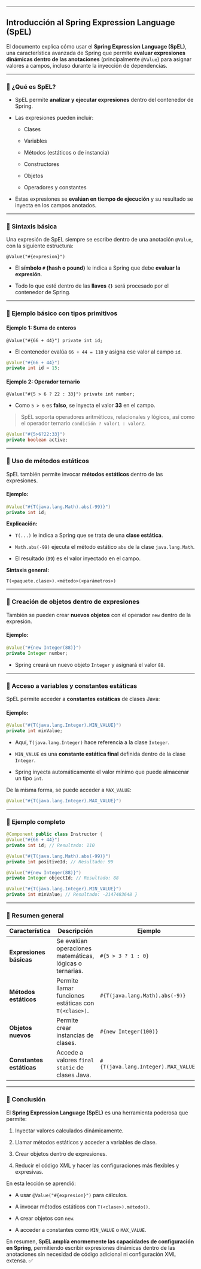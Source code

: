 
---

## Introducción al **Spring Expression Language (SpEL)**

El documento explica cómo usar el **Spring Expression Language (SpEL)**, una característica avanzada de Spring que permite **evaluar expresiones dinámicas dentro de las anotaciones** (principalmente `@Value`) para asignar valores a campos, incluso durante la inyección de dependencias.

---

### 🔹 ¿Qué es SpEL?

- SpEL permite **analizar y ejecutar expresiones** dentro del contenedor de Spring.
    
- Las expresiones pueden incluir:
    
    - Clases
        
    - Variables
        
    - Métodos (estáticos o de instancia)
        
    - Constructores
        
    - Objetos
        
    - Operadores y constantes
        
- Estas expresiones se **evalúan en tiempo de ejecución** y su resultado se inyecta en los campos anotados.
    

---

### 🔹 Sintaxis básica

Una expresión de SpEL siempre se escribe dentro de una anotación `@Value`, con la siguiente estructura:

`@Value("#{expresion}")`

- El **símbolo `#` (hash o pound)** le indica a Spring que debe **evaluar la expresión**.
    
- Todo lo que esté dentro de las **llaves `{}`** será procesado por el contenedor de Spring.
    

---

### 🔹 Ejemplo básico con tipos primitivos

#### Ejemplo 1: Suma de enteros

`@Value("#{66 + 44}") private int id;`

- El contenedor evalúa `66 + 44 = 110` y asigna ese valor al campo `id`.
    

```java
@Value("#{66 + 44}")
private int id = 15;
```
#### Ejemplo 2: Operador ternario

`@Value("#{5 > 6 ? 22 : 33}") private int number;`

- Como `5 > 6` es **falso**, se inyecta el valor **33** en el campo.
    

> SpEL soporta operadores aritméticos, relacionales y lógicos, así como el operador ternario `condición ? valor1 : valor2`.

```java
@Value("#{5>6?22:33}")
private boolean active;
```

---

### 🔹 Uso de **métodos estáticos**

SpEL también permite invocar **métodos estáticos** dentro de las expresiones.

#### Ejemplo:

```java
@Value("#{T(java.lang.Math).abs(-99)}") 
private int id;
```

**Explicación:**

- `T(...)` le indica a Spring que se trata de una **clase estática**.
    
- `Math.abs(-99)` ejecuta el método estático `abs` de la clase `java.lang.Math`.
    
- El resultado (`99`) es el valor inyectado en el campo.
    

**Sintaxis general:**

`T(<paquete.clase>).<método>(<parámetros>)`

---

### 🔹 Creación de objetos dentro de expresiones

También se pueden crear **nuevos objetos** con el operador `new` dentro de la expresión.

#### Ejemplo:

```java
@Value("#{new Integer(88)}") 
private Integer number;
```

- Spring creará un nuevo objeto `Integer` y asignará el valor `88`.
    

---

### 🔹 Acceso a variables y constantes estáticas

SpEL permite acceder a **constantes estáticas** de clases Java:

#### Ejemplo:

```java
@Value("#{T(java.lang.Integer).MIN_VALUE}") 
private int minValue;
```

- Aquí, `T(java.lang.Integer)` hace referencia a la clase `Integer`.
    
- `MIN_VALUE` es una **constante estática final** definida dentro de la clase `Integer`.
    
- Spring inyecta automáticamente el valor mínimo que puede almacenar un tipo `int`.
    

De la misma forma, se puede acceder a `MAX_VALUE`:

```java
@Value("#{T(java.lang.Integer).MAX_VALUE}")
```

---

### 🔹 Ejemplo completo

```java
@Component public class Instructor {          
@Value("#{66 + 44}")     
private int id; // Resultado: 110      

@Value("#{T(java.lang.Math).abs(-99)}")     
private int positiveId; // Resultado: 99      

@Value("#{new Integer(88)}")     
private Integer objectId; // Resultado: 88      

@Value("#{T(java.lang.Integer).MIN_VALUE}")     
private int minValue; // Resultado: -2147483648 }
```

---

### 🔹 Resumen general

| Característica           | Descripción                                              | Ejemplo                             |
| ------------------------ | -------------------------------------------------------- | ----------------------------------- |
| **Expresiones básicas**  | Se evalúan operaciones matemáticas, lógicas o ternarias. | `#{5 > 3 ? 1 : 0}`                  |
| **Métodos estáticos**    | Permite llamar funciones estáticas con `T(<clase>)`.     | `#{T(java.lang.Math).abs(-9)}`      |
| **Objetos nuevos**       | Permite crear instancias de clases.                      | `#{new Integer(100)}`               |
| **Constantes estáticas** | Accede a valores `final static` de clases Java.          | `#{T(java.lang.Integer).MAX_VALUE}` |

---

### 🔹 Conclusión

El **Spring Expression Language (SpEL)** es una herramienta poderosa que permite:

1. Inyectar valores calculados dinámicamente.
    
2. Llamar métodos estáticos y acceder a variables de clase.
    
3. Crear objetos dentro de expresiones.
    
4. Reducir el código XML y hacer las configuraciones más flexibles y expresivas.
    

En esta lección se aprendió:

- A usar `@Value("#{expresion}")` para cálculos.
    
- A invocar métodos estáticos con `T(<clase>).método()`.
    
- A crear objetos con `new`.
    
- A acceder a constantes como `MIN_VALUE` o `MAX_VALUE`.
    

En resumen, **SpEL amplía enormemente las capacidades de configuración en Spring**, permitiendo escribir expresiones dinámicas dentro de las anotaciones sin necesidad de código adicional ni configuración XML extensa. ✅